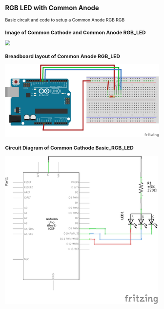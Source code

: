 ## RGB LED with Common Anode
Basic circuit and code to setup a Common Anode RGB RGB

### Image of Common Cathode and Common Anode RGB_LED

<img src="http://www.mikroblog.net/wp-content/uploads/2015/11/rgb-led-pinout.jpg" width="500">

### Breadboard layout of Common Anode RGB_LED

<img src="docs/Basic_RGB_LED_bb.png" width="800px">

### Circuit Diagram of Common Cathode Basic_RGB_LED

<img src="docs/Basic_RGB_LED_schem.png" width="500">
